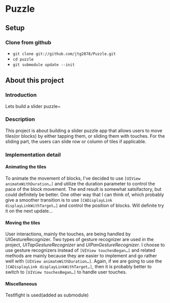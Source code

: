 # Puzzle

## Setup


### Clone from github
+ `git clone git://github.com/jtg2078/Puzzle.git`
+ `cd puzzle`
+ `git submodule update --init`

## About this project

### Introduction
Lets build a slider puzzle~

### Description
This project is about building a slider puzzle app that allows users to move tiles(or blocks) by either tapping them, or sliding them with touches. For the sliding part, the users can slide row or column of tiles if applicable.

### Implementation detail
#### Animating the tiles
To animate the movement of blocks, I've decided to use `[UIView animateWithDuration…]` and utilize the duration parameter to control the pace of the block movement. The end result is somewhat satsifactory, but could definitely be better. One other way that I can think of, which probably give a smoother transition is to use `[CADisplayLink displayLinkWithTarget…]` and control the position of blocks. Will definite try it on the next update… 
#### Moving the tiles
User interactions, mainly the touches, are being handled by UIGestureRecognizer. Two types of gesture recognizer are used in the project, *UITapGestureRecognizer* and *UIPanGestureRecognizer*. I choose to use gesture recognizers instead of `[UIView touchesBegan…]` and related methods are mainly because they are easier to implement and go rather well with `[UIView animateWithDuration…]`. Again, if we are going to use the `[CADisplayLink displayLinkWithTarget…]`, then it is probably better to switch to `[UIView touchesBegan…]` to handle user touches.
#### Miscellaneous
Testlfight is used(added as submodule)